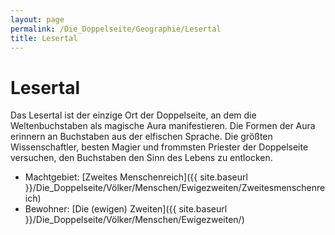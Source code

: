 ```yaml
---
layout: page
permalink: /Die_Doppelseite/Geographie/Lesertal
title: Lesertal
---
```


# Lesertal

Das Lesertal ist der einzige Ort der Doppelseite, an dem die Weltenbuchstaben als magische Aura manifestieren. Die Formen der Aura erinnern an Buchstaben aus der elfischen Sprache. Die größten Wissenschaftler, besten Magier und frommsten Priester der Doppelseite versuchen, den Buchstaben den Sinn des Lebens zu entlocken.

- Machtgebiet: [Zweites Menschenreich]({{ site.baseurl }}/Die_Doppelseite/Völker/Menschen/Ewigezweiten/Zweitesmenschenreich)
- Bewohner: [Die (ewigen) Zweiten]({{ site.baseurl }}/Die_Doppelseite/Völker/Menschen/Ewigezweiten/)

